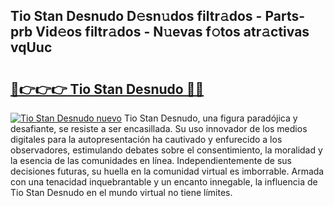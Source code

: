 ## Tio Stan Desnudo D𝚎sn𝚞dos filtr𝚊dos - Parts-prb Vid𝚎os filtr𝚊dos - N𝚞evas f𝚘tos atr𝚊ctivas vqUuc

# <h2><a href="http://mb4cyg.tromn.icu/?c=Tio+Stan+Desnudo">🔗👉👉👉 Tio Stan Desnudo 🔗🔗</a></h2>

[![Tio Stan Desnudo nuevo](https://i.imgur.com/pEAQMta.gif)](http://mb4cyg.tromn.icu/?c=Tio+Stan+Desnudo)
Tio Stan Desnudo, una figura paradójica y desafiante, se resiste a ser encasillada. Su uso innovador de los medios digitales para la autopresentación ha cautivado y enfurecido a los observadores, estimulando debates sobre el consentimiento, la moralidad y la esencia de las comunidades en línea. Independientemente de sus decisiones futuras, su huella en la comunidad virtual es imborrable. Armada con una tenacidad inquebrantable y un encanto innegable, la influencia de Tio Stan Desnudo en el mundo virtual no tiene límites.

